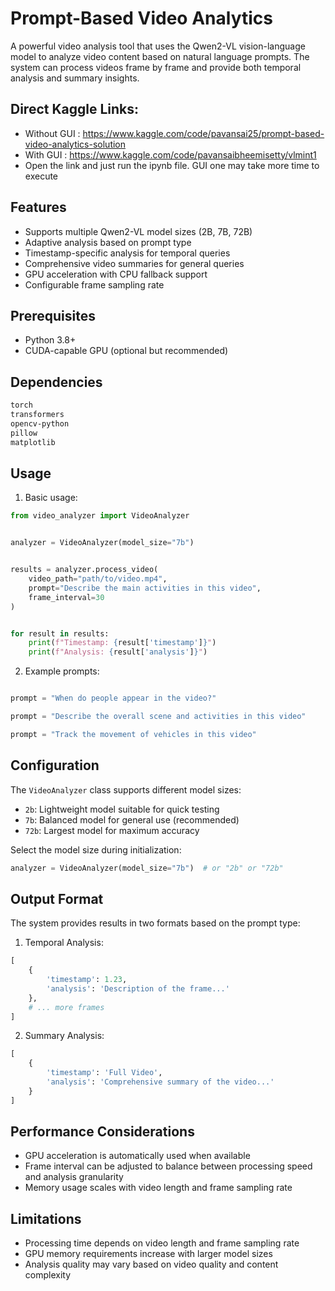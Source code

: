 # Prompt-Based Video Analytics

A powerful video analysis tool that uses the Qwen2-VL vision-language model to analyze video content based on natural language prompts. The system can process videos frame by frame and provide both temporal analysis and summary insights.

## Direct Kaggle Links:
- Without GUI : https://www.kaggle.com/code/pavansai25/prompt-based-video-analytics-solution
- With GUI : https://www.kaggle.com/code/pavansaibheemisetty/vlmint1
- Open the link and just run the ipynb file. GUI one may take more time to execute

## Features

- Supports multiple Qwen2-VL model sizes (2B, 7B, 72B)
- Adaptive analysis based on prompt type
- Timestamp-specific analysis for temporal queries
- Comprehensive video summaries for general queries
- GPU acceleration with CPU fallback support
- Configurable frame sampling rate

## Prerequisites

- Python 3.8+
- CUDA-capable GPU (optional but recommended)



## Dependencies

```txt
torch
transformers
opencv-python
pillow
matplotlib
```

## Usage

1. Basic usage:
```python
from video_analyzer import VideoAnalyzer


analyzer = VideoAnalyzer(model_size="7b")


results = analyzer.process_video(
    video_path="path/to/video.mp4",
    prompt="Describe the main activities in this video",
    frame_interval=30  
)


for result in results:
    print(f"Timestamp: {result['timestamp']}")
    print(f"Analysis: {result['analysis']}")
```

2. Example prompts:

```python

prompt = "When do people appear in the video?"

prompt = "Describe the overall scene and activities in this video"

prompt = "Track the movement of vehicles in this video"
```

## Configuration

The `VideoAnalyzer` class supports different model sizes:

- `2b`: Lightweight model suitable for quick testing
- `7b`: Balanced model for general use (recommended)
- `72b`: Largest model for maximum accuracy

Select the model size during initialization:
```python
analyzer = VideoAnalyzer(model_size="7b")  # or "2b" or "72b"
```

## Output Format

The system provides results in two formats based on the prompt type:

1. Temporal Analysis:
```python
[
    {
        'timestamp': 1.23,  
        'analysis': 'Description of the frame...'
    },
    # ... more frames
]
```

2. Summary Analysis:
```python
[
    {
        'timestamp': 'Full Video',
        'analysis': 'Comprehensive summary of the video...'
    }
]
```

## Performance Considerations

- GPU acceleration is automatically used when available
- Frame interval can be adjusted to balance between processing speed and analysis granularity
- Memory usage scales with video length and frame sampling rate

## Limitations

- Processing time depends on video length and frame sampling rate
- GPU memory requirements increase with larger model sizes
- Analysis quality may vary based on video quality and content complexity

